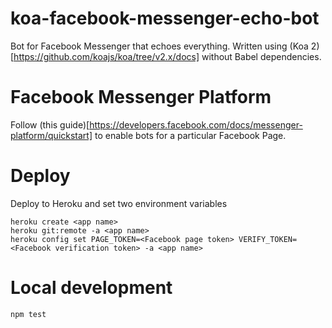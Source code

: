# koa-facebook-messenger-echo-bot
Bot for Facebook Messenger that echoes everything. Written using (Koa 2)[https://github.com/koajs/koa/tree/v2.x/docs] without Babel dependencies.

# Facebook Messenger Platform
Follow (this guide)[https://developers.facebook.com/docs/messenger-platform/quickstart] to enable bots for a particular Facebook Page.

# Deploy
Deploy to Heroku and set two environment variables
```
heroku create <app name>
heroku git:remote -a <app name>
heroku config set PAGE_TOKEN=<Facebook page token> VERIFY_TOKEN=<Facebook verification token> -a <app name>
```

# Local development
`npm test`
